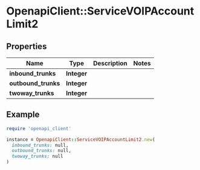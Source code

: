 # OpenapiClient::ServiceVOIPAccountLimit2

## Properties

| Name | Type | Description | Notes |
| ---- | ---- | ----------- | ----- |
| **inbound_trunks** | **Integer** |  |  |
| **outbound_trunks** | **Integer** |  |  |
| **twoway_trunks** | **Integer** |  |  |

## Example

```ruby
require 'openapi_client'

instance = OpenapiClient::ServiceVOIPAccountLimit2.new(
  inbound_trunks: null,
  outbound_trunks: null,
  twoway_trunks: null
)
```

